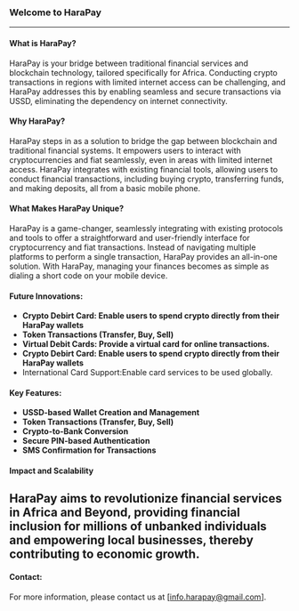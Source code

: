 ### Welcome to HaraPay
---

#### What is HaraPay? 

HaraPay is your bridge between traditional financial services and blockchain technology, tailored specifically for Africa. Conducting crypto transactions in regions with limited internet access can be challenging, and HaraPay addresses this by enabling seamless and secure transactions via USSD, eliminating the dependency on internet connectivity.

#### Why HaraPay?

HaraPay steps in as a solution to bridge the gap between blockchain and traditional financial systems. It empowers users to interact with cryptocurrencies and fiat seamlessly, even in areas with limited internet access. HaraPay integrates with existing financial tools, allowing users to conduct financial transactions, including buying crypto, transferring funds, and making deposits, all from a basic mobile phone.

#### What Makes HaraPay Unique?

HaraPay is a game-changer, seamlessly integrating with existing protocols and tools to offer a straightforward and user-friendly interface for cryptocurrency and fiat transactions. Instead of navigating multiple platforms to perform a single transaction, HaraPay provides an all-in-one solution. With HaraPay, managing your finances becomes as simple as dialing a short code on your mobile device.

#### Future Innovations:

- **Crypto Debirt Card: Enable users to spend crypto directly from their HaraPay wallets** 
- **Token Transactions (Transfer, Buy, Sell)** 
- **Virtual Debit Cards: Provide a virtual card for online transactions.** 
- **Crypto Debirt Card: Enable users to spend crypto directly from their HaraPay wallets** 
- International Card Support:Enable card services to be used globally.
  
#### Key Features:

- **USSD-based Wallet Creation and Management** 
- **Token Transactions (Transfer, Buy, Sell)** 
- **Crypto-to-Bank Conversion** 
- **Secure PIN-based Authentication** 
- **SMS Confirmation for Transactions** 

#### Impact and Scalability
HaraPay aims to revolutionize financial services in Africa and Beyond, providing financial inclusion for millions of unbanked individuals and empowering local businesses, thereby contributing to economic growth.
---
#### Contact:
For more information, please contact us at [info.harapay@gmail.com].

